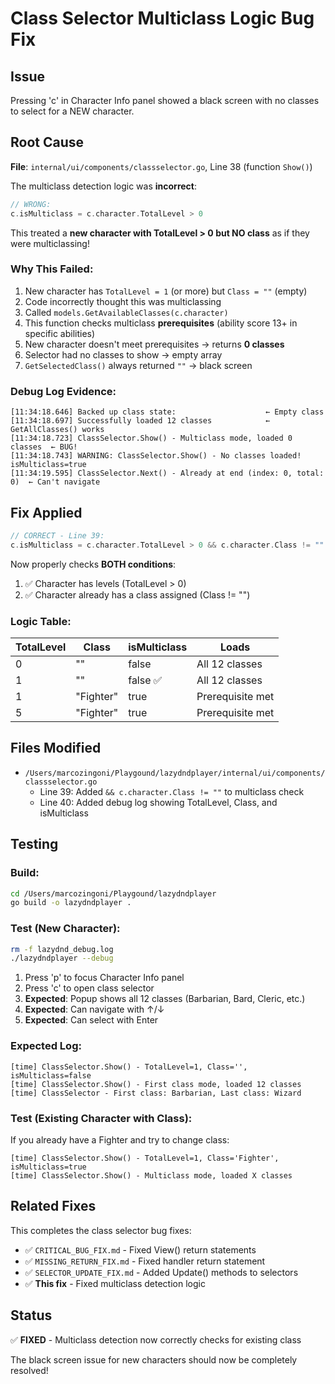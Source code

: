 # Class Selector Multiclass Logic Bug Fix

## Issue
Pressing 'c' in Character Info panel showed a black screen with no classes to select for a NEW character.

## Root Cause
**File**: `internal/ui/components/classselector.go`, Line 38 (function `Show()`)

The multiclass detection logic was **incorrect**:

```go
// WRONG:
c.isMulticlass = c.character.TotalLevel > 0
```

This treated a **new character with TotalLevel > 0 but NO class** as if they were multiclassing!

### Why This Failed:
1. New character has `TotalLevel = 1` (or more) but `Class = ""` (empty)
2. Code incorrectly thought this was multiclassing
3. Called `models.GetAvailableClasses(c.character)`
4. This function checks multiclass **prerequisites** (ability score 13+ in specific abilities)
5. New character doesn't meet prerequisites → returns **0 classes**
6. Selector had no classes to show → empty array
7. `GetSelectedClass()` always returned `""` → black screen

### Debug Log Evidence:
```
[11:34:18.646] Backed up class state:                    ← Empty class
[11:34:18.697] Successfully loaded 12 classes            ← GetAllClasses() works
[11:34:18.723] ClassSelector.Show() - Multiclass mode, loaded 0 classes  ← BUG!
[11:34:18.743] WARNING: ClassSelector.Show() - No classes loaded! isMulticlass=true
[11:34:19.595] ClassSelector.Next() - Already at end (index: 0, total: 0)  ← Can't navigate
```

## Fix Applied

```go
// CORRECT - Line 39:
c.isMulticlass = c.character.TotalLevel > 0 && c.character.Class != ""
```

Now properly checks **BOTH conditions**:
1. ✅ Character has levels (TotalLevel > 0)
2. ✅ Character already has a class assigned (Class != "")

### Logic Table:

| TotalLevel | Class     | isMulticlass | Loads            |
|------------|-----------|--------------|------------------|
| 0          | ""        | false        | All 12 classes   |
| 1          | ""        | false ✅     | All 12 classes   |
| 1          | "Fighter" | true         | Prerequisite met |
| 5          | "Fighter" | true         | Prerequisite met |

## Files Modified

- `/Users/marcozingoni/Playgound/lazydndplayer/internal/ui/components/classselector.go`
  - Line 39: Added `&& c.character.Class != ""` to multiclass check
  - Line 40: Added debug log showing TotalLevel, Class, and isMulticlass

## Testing

### Build:
```bash
cd /Users/marcozingoni/Playgound/lazydndplayer
go build -o lazydndplayer .
```

### Test (New Character):
```bash
rm -f lazydnd_debug.log
./lazydndplayer --debug
```

1. Press 'p' to focus Character Info panel
2. Press 'c' to open class selector
3. **Expected**: Popup shows all 12 classes (Barbarian, Bard, Cleric, etc.)
4. **Expected**: Can navigate with ↑/↓
5. **Expected**: Can select with Enter

### Expected Log:
```
[time] ClassSelector.Show() - TotalLevel=1, Class='', isMulticlass=false
[time] ClassSelector.Show() - First class mode, loaded 12 classes
[time] ClassSelector - First class: Barbarian, Last class: Wizard
```

### Test (Existing Character with Class):
If you already have a Fighter and try to change class:
```
[time] ClassSelector.Show() - TotalLevel=1, Class='Fighter', isMulticlass=true
[time] ClassSelector.Show() - Multiclass mode, loaded X classes
```

## Related Fixes
This completes the class selector bug fixes:
- ✅ `CRITICAL_BUG_FIX.md` - Fixed View() return statements
- ✅ `MISSING_RETURN_FIX.md` - Fixed handler return statement
- ✅ `SELECTOR_UPDATE_FIX.md` - Added Update() methods to selectors
- ✅ **This fix** - Fixed multiclass detection logic

## Status
✅ **FIXED** - Multiclass detection now correctly checks for existing class

The black screen issue for new characters should now be completely resolved!
